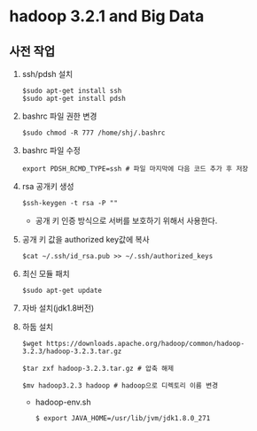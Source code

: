 # hadoop 3.2.1 and Big Data

## 사전 작업

1. ssh/pdsh 설치

   ```shell
   $sudo apt-get install ssh
   $sudo apt-get install pdsh
   ```

2. bashrc 파일 권한 변경

   ```shell
   $sudo chmod -R 777 /home/shj/.bashrc
   ```

3. bashrc 파일 수정

   ```shell
   export PDSH_RCMD_TYPE=ssh # 파일 마지막에 다음 코드 추가 후 저장
   ```

4. rsa 공개키 생성

   ```shell
   $ssh-keygen -t rsa -P ""
   ```

   - 공개 키 인증 방식으로 서버를 보호하기 위해서 사용한다.

5. 공개 키 값을 authorized key값에 복사

   ```shell
   $cat ~/.ssh/id_rsa.pub >> ~/.ssh/authorized_keys
   ```

6. 최신 모듈 패치

   ```shell
   $sudo apt-get update
   ```

7. 자바 설치(jdk1.8버전)

8. 하둡 설치

   ```shell
   $wget https://downloads.apache.org/hadoop/common/hadoop-3.2.3/hadoop-3.2.3.tar.gz
   ```

   ```shell
   $tar zxf hadoop-3.2.3.tar.gz # 압축 해제
   ```

   ```shell
   $mv hadoop3.2.3 hadoop # hadoop으로 디렉토리 이름 변경
   ```

   - hadoop-env.sh

     ```shell
     $ export JAVA_HOME=/usr/lib/jvm/jdk1.8.0_271
     ```

   

